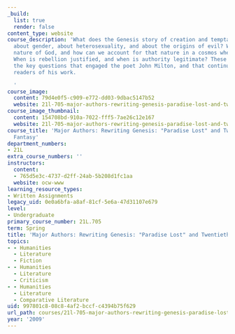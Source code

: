 ```yaml
---
_build:
  list: true
  render: false
content_type: website
course_description: 'What does the Genesis story of creation and temptation tell us
  about gender, about heterosexuality, and about the origins of evil? What is the
  nature of God, and how can we account for that nature in a cosmos where evil exists?
  When is rebellion justified, and when is authority legitimate? These are some of
  the key questions that engaged the poet John Milton, and that continue to engage
  readers of his work.

  '
course_image:
  content: 79d4e0f5-c909-e772-dd03-9dbac5147b52
  website: 21l-705-major-authors-rewriting-genesis-paradise-lost-and-twentieth-century-fantasy-spring-2009
course_image_thumbnail:
  content: 154708bd-910a-7022-fff5-7ae26c12e167
  website: 21l-705-major-authors-rewriting-genesis-paradise-lost-and-twentieth-century-fantasy-spring-2009
course_title: 'Major Authors: Rewriting Genesis: "Paradise Lost" and Twentieth-Century
  Fantasy'
department_numbers:
- 21L
extra_course_numbers: ''
instructors:
  content:
  - 765d5e3c-4737-d2ff-24ab-5b208d1fc1aa
  website: ocw-www
learning_resource_types:
- Written Assignments
legacy_uid: 0e0a6bfa-a8af-81cf-5e6a-47d31107e679
level:
- Undergraduate
primary_course_number: 21L.705
term: Spring
title: 'Major Authors: Rewriting Genesis: "Paradise Lost" and Twentieth-Century Fantasy'
topics:
- - Humanities
  - Literature
  - Fiction
- - Humanities
  - Literature
  - Criticism
- - Humanities
  - Literature
  - Comparative Literature
uid: 997801c8-08c8-4af2-bccf-c4394b75f629
url_path: courses/21l-705-major-authors-rewriting-genesis-paradise-lost-and-twentieth-century-fantasy-spring-2009
year: '2009'
---
```

